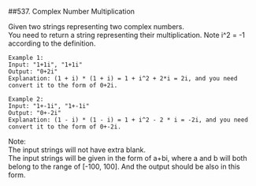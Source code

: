 ##537. Complex Number Multiplication

Given two strings representing two complex numbers.  
You need to return a string representing their multiplication. Note i^2 = -1 according to the definition.  

```
Example 1:  
Input: "1+1i", "1+1i"  
Output: "0+2i"  
Explanation: (1 + i) * (1 + i) = 1 + i^2 + 2*i = 2i, and you need convert it to the form of 0+2i.  

Example 2:  
Input: "1+-1i", "1+-1i"  
Output: "0+-2i"  
Explanation: (1 - i) * (1 - i) = 1 + i^2 - 2 * i = -2i, and you need convert it to the form of 0+-2i.  
```  
  
Note:  
The input strings will not have extra blank.  
The input strings will be given in the form of a+bi, where a and b will both belong to the range of [-100, 100]. And the output should be also in this form.
